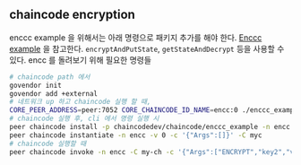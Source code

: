 ## chaincode encryption
enccc example 을 위해서는 아래 명령으로 패키지 추가를 해야 한다.
[Enccc example](https://github.com/hyperledger/fabric/tree/release-1.4/examples/chaincode/go/enccc_example) 을 참고한다.
`encryptAndPutState`, `getStateAndDecrypt` 등을 사용할 수 있다.
encc 를 돌려보기 위해 필요한 명령들
```bash
# chaincode path 에서
govendor init
govendor add +external
# 네트워크 up 하고 chaincode 실행 할 때,
CORE_PEER_ADDRESS=peer:7052 CORE_CHAINCODE_ID_NAME=encc:0 ./enccc_example
# chaincode 실행 후, cli 에서 명령 실행 시
peer chaincode install -p chaincodedev/chaincode/enccc_example -n encc -v 0
peer chaincode instantiate -n encc -v 0 -c '{"Args":[]}' -C myc
# chaincode 실행할 때
peer chaincode invoke -n encc -C my-ch -c '{"Args":["ENCRYPT","key2","value2"]}' --transient "{\"ENCKEY\":\"$ENCKEY\",\"IV\":\"$IV\"}"
```
